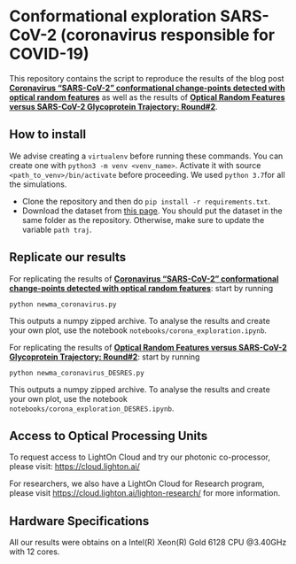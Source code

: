 # Conformational exploration SARS-CoV-2 (coronavirus responsible for COVID-19)

This repository contains the script to reproduce the results of the blog post [**Coronavirus “SARS-CoV-2” conformational change-points detected with optical random features**](https://medium.com/@LightOnIO/accelerating-sars-cov2-molecular-dynamics-studies-with-optical-random-features-b8cffdb99b01) as well as the results of [**Optical Random Features versus SARS-CoV-2 Glycoprotein Trajectory: Round#2**](https://medium.com/@LightOnIO/optical-random-features-versus-sars-cov-2-glycoprotein-trajectory-round-2-adcf04d6036d). 

## 

## How to install

We advise creating a `virtualenv` before running these commands. You can create one with `python3 -m venv <venv_name>`. Activate it with source `<path_to_venv>/bin/activate`  before proceeding. We used `python 3.7`for all the simulations.

- Clone the repository and then do `pip install -r requirements.txt`.
- Download the dataset from [this page](https://figshare.com/articles/6_molecular_dynamics_simulations_of_coronavirus_2019-nCoV_protease_model_in_complex_with_different_conformations_of_lopinavir_/11764158). You should put the dataset in the  same folder as the repository. Otherwise, make sure to update the variable `path traj`.

## 

## Replicate our results

For replicating the results of [**Coronavirus “SARS-CoV-2” conformational change-points detected with optical random features**](https://medium.com/@LightOnIO/accelerating-sars-cov2-molecular-dynamics-studies-with-optical-random-features-b8cffdb99b01): start by running

```
python newma_coronavirus.py
```

This outputs a numpy zipped archive. To analyse the results and create your own plot, use the notebook `notebooks/corona_exploration.ipynb`.

For replicating the results of [**Optical Random Features versus SARS-CoV-2 Glycoprotein Trajectory: Round#2**](https://medium.com/@LightOnIO/optical-random-features-versus-sars-cov-2-glycoprotein-trajectory-round-2-adcf04d6036d): start by running

```
python newma_coronavirus_DESRES.py
```

This outputs a numpy zipped archive. To analyse the results and create your own plot, use the notebook `notebooks/corona_exploration_DESRES.ipynb`.

## Access to Optical Processing Units

To request access to LightOn Cloud and try our photonic co-processor, please visit: <https://cloud.lighton.ai/>

For researchers, we also have a LightOn Cloud for Research program, please visit <https://cloud.lighton.ai/lighton-research/> for more information.

## 

## Hardware Specifications

All our results were obtains on a Intel(R) Xeon(R) Gold 6128 CPU @3.40GHz with 12 cores.